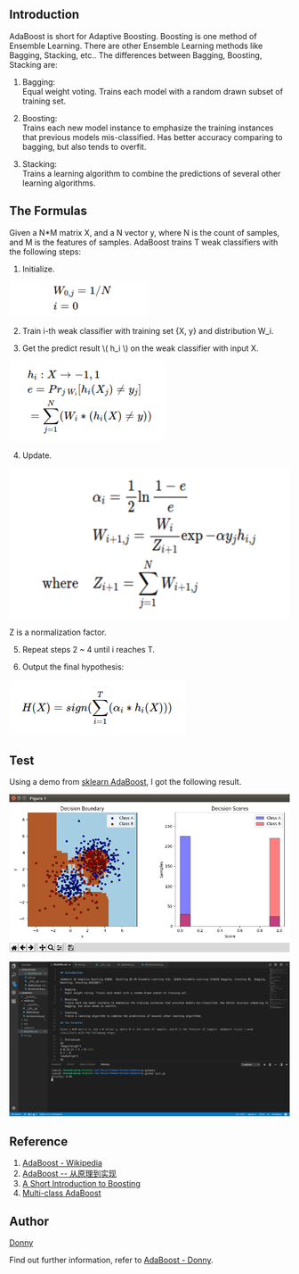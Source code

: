 
## Introduction

AdaBoost is short for Adaptive Boosting. Boosting is one method of Ensemble Learning. There are other Ensemble Learning methods like Bagging, Stacking, etc.. The differences between Bagging, Boosting, Stacking are:

1. Bagging:  
   Equal weight voting. Trains each model with a random drawn subset of training set.

2. Boosting:  
   Trains each new model instance to emphasize the training instances that previous models mis-classified. Has better accuracy comparing to bagging, but also tends to overfit.

3. Stacking:  
   Trains a learning algorithm to combine the predictions of several other learning algorithms.

## The Formulas

Given a N*M matrix X, and a N vector y, where N is the count of samples, and M is the features of samples. AdaBoost trains T weak classifiers with the following steps:

1. Initialize.

![F-1-1 Initialization](doc/img/F-1-1.png)

2. Train i-th weak classifier with training set {X, y} and distribution W_i.

3. Get the predict result \\( h_i \\) on the weak classifier with input X.

![F-1-2 Predict Inputs](doc/img/F-1-2.png)

4. Update.

![F-1-3 Update](doc/img/F-1-3.png)

Z is a normalization factor.

5. Repeat steps 2 ~ 4 until i reaches T.

6. Output the final hypothesis:

![F-1-4 Output](doc/img/F-1-4.png)

## Test

Using a demo from [sklearn AdaBoost](http://scikit-learn.org/stable/modules/generated/sklearn.ensemble.AdaBoostClassifier.html), I got the following result.

![Result for my AdaBoost](doc/img/result-1.png)

![Result for my AdaBoost](doc/img/result-2.png)

## Reference

1. [AdaBoost - Wikipedia](https://en.wikipedia.org/wiki/AdaBoost)
2. [AdaBoost -- 从原理到实现](https://blog.csdn.net/Dark_Scope/article/details/14103983)
3. [A Short Introduction to Boosting](https://cseweb.ucsd.edu/~yfreund/papers/IntroToBoosting.pdf)
4. [Multi-class AdaBoost](https://web.stanford.edu/~hastie/Papers/samme.pdf)

## Author
[Donny](https://github.com/Donny-Hikari)

Find out further information, refer to [AdaBoost - Donny](http://konno-yuuki.com/blog/posts/machinelearning/2018/654416/).
